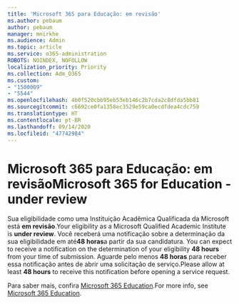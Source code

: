 ```yaml
---
title: 'Microsoft 365 para Educação: em revisão'
ms.author: pebaum
author: pebaum
manager: mnirkhe
ms.audience: Admin
ms.topic: article
ms.service: o365-administration
ROBOTS: NOINDEX, NOFOLLOW
localization_priority: Priority
ms.collection: Adm_O365
ms.custom:
- "1500009"
- "5544"
ms.openlocfilehash: 4b0f520cbb95eb53eb146c2b7cda2c8dfda5bb81
ms.sourcegitcommit: c6692ce0fa1358ec3529e59ca0ecdfdea4cdc759
ms.translationtype: HT
ms.contentlocale: pt-BR
ms.lasthandoff: 09/14/2020
ms.locfileid: "47742984"
---
```

# <a name="microsoft-365-for-education---under-review"></a><span data-ttu-id="9c9af-102">Microsoft 365 para Educação: em revisão</span><span class="sxs-lookup"><span data-stu-id="9c9af-102">Microsoft 365 for Education - under review</span></span>

<span data-ttu-id="9c9af-103">Sua eligibilidade como uma Instituição Acadêmica Qualificada da Microsoft está **em revisão**.</span><span class="sxs-lookup"><span data-stu-id="9c9af-103">Your eligibility as a Microsoft Qualified Academic Institute is **under review**.</span></span> <span data-ttu-id="9c9af-104">Você receberá uma notificação sobre a determinação da sua eligibilidade em até**48 horas**a partir da sua candidatura. </span><span class="sxs-lookup"><span data-stu-id="9c9af-104">You can expect to receive a notification on the determination of your eligibility **48 hours** from your time of submission.</span></span> <span data-ttu-id="9c9af-105">Aguarde pelo menos **48 horas** para receber essa notificação antes de abrir uma solicitação de serviço.</span><span class="sxs-lookup"><span data-stu-id="9c9af-105">Please allow at least **48 hours** to receive this notification before opening a service request.</span></span>

<span data-ttu-id="9c9af-106">Para saber mais, confira [Microsoft 365 Education](https://www.microsoft.com/education/buy-license/microsoft365).</span><span class="sxs-lookup"><span data-stu-id="9c9af-106">For more info, see [Microsoft 365 Education](https://www.microsoft.com/education/buy-license/microsoft365).</span></span>
